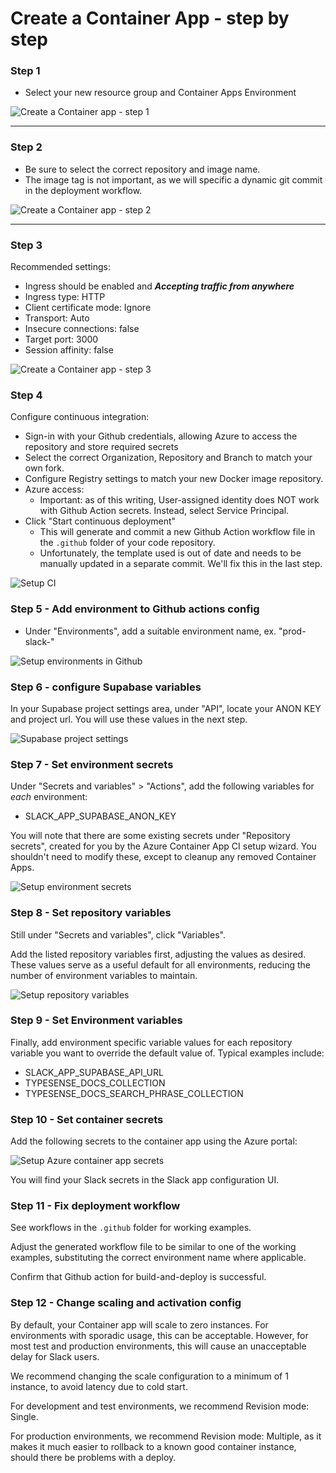 
# Create a Container App - step by step

### Step 1

- Select your new resource group and Container Apps Environment

![Create a Container app - step 1](/documentation/azure/new-container-app_step-1.png)

---


### Step 2

- Be sure to select the correct repository and image name. 
- The image tag is not important, as we will specific a dynamic git commit in the deployment workflow.
   
![Create a Container app - step 2](/documentation/azure/new-container-app_step-2.jpg)

---

### Step 3

Recommended settings:
- Ingress should be enabled and ***Accepting traffic from anywhere***
- Ingress type: HTTP
- Client certificate mode: Ignore
- Transport: Auto
- Insecure connections: false
- Target port: 3000
- Session affinity: false
   
![Create a Container app - step 3](/documentation/azure/new-container-app_step-3.jpg)



### Step 4

Configure continuous integration:
- Sign-in with your Github credentials, allowing Azure to access the repository and store required secrets
- Select the correct Organization, Repository and Branch to match your own fork.
- Configure Registry settings to match your new Docker image repository.
- Azure access: 
  - Important: as of this writing, User-assigned identity does NOT work with Github Action secrets. Instead, select Service Principal.
- Click "Start continuous deployment"
  - This will generate and commit a new Github Action workflow file in the `.github` folder of your code repository. 
  - Unfortunately, the template used is out of date and needs to be manually updated in a separate commit. We'll fix this in the last step.


![Setup CI](/documentation/azure/setup-ci_step-1.png)



### Step 5 - Add environment to Github actions config

- Under "Environments", add a suitable environment name, ex. "prod-slack-<your-slack-workspace-name>"

![Setup environments in Github](/documentation/github/setup-environments.jpg)


### Step 6 - configure Supabase variables

In your Supabase project settings area, under "API", locate your ANON KEY and project url. You will use these values in the next step.

![Supabase project settings](/documentation/supabase/locate-project-settings.jpg)


### Step 7 - Set environment secrets

Under "Secrets and variables" > "Actions", add the following variables for *each* environment:
  - SLACK_APP_SUPABASE_ANON_KEY

  
You will note that there are some existing secrets under "Repository secrets", created for you by the Azure Container App CI setup wizard. You shouldn't need to modify these, except to cleanup any removed Container Apps.

![Setup environment secrets](/documentation/github/environment-secrets.jpg)


### Step 8 - Set repository variables

Still under "Secrets and variables", click "Variables".

Add the listed repository variables first, adjusting the values as desired. These values serve as a useful default for all environments, reducing the number of environment variables to maintain.



![Setup repository variables](/documentation/github/set-repository-variables.jpg)


### Step 9 - Set Environment variables

Finally, add environment specific variable values for each repository variable you want to override the default value of. Typical examples include:
- SLACK_APP_SUPABASE_API_URL
- TYPESENSE_DOCS_COLLECTION
- TYPESENSE_DOCS_SEARCH_PHRASE_COLLECTION


### Step 10 - Set container secrets

Add the following secrets to the container app using the Azure portal:

![Setup Azure container app secrets](/documentation/azure/create-secrets.jpg)


You will find your Slack secrets in the Slack app configuration UI.

### Step 11 - Fix deployment workflow

 See workflows in the `.github` folder for working examples.

 Adjust the generated workflow file to be similar to one of the working examples, substituting the correct environment name where applicable.

 Confirm that Github action for build-and-deploy is successful. 

 ### Step 12 - Change scaling and activation config

 By default, your Container app will scale to zero instances. For environments with sporadic usage, this can be acceptable. However, for most test and production environments, this will cause an unacceptable delay for Slack users.

 We recommend changing the scale configuration to a minimum of 1 instance, to avoid latency due to cold start.

For development and test environments, we recommend Revision mode: Single. 

For production environments, we recommend Revision mode: Multiple, as it makes it much easier to rollback to a known good container instance, should there be problems with a deploy.